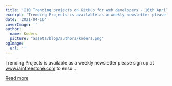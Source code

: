 ```yaml
---
title: '🚀10 Trending projects on GitHub for web developers - 16th April 2021'
excerpt: 'Trending Projects is available as a weekly newsletter please sign up at www.iainfreestone.com to ensu...'
date: '2021-04-16'
coverImage: ''
author:
  name: Koders
  picture: "assets/blog/authors/koders.png"
ogImage:
  url: ''
---
```


Trending Projects is available as a weekly newsletter please sign up at www.iainfreestone.com to ensu...

[Read more](https://dev.to/iainfreestone/10-trending-projects-on-github-for-web-developers-16th-april-2021-k0k)
